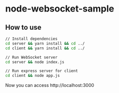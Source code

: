 # node-websocket-sample

## How to use

```sh
// Install dependencies
cd server && yarn install && cd ../
cd client && yarn install && cd ../
```

```sh
// Run WebSocket server
cd server && node index.js
```
```sh
// Run express server for client
cd client && node app.js
```

Now you can access http://localhost:3000
